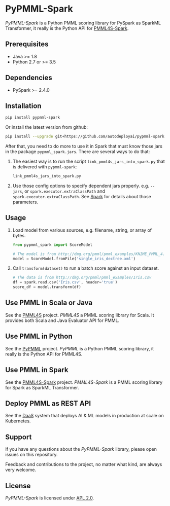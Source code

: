 # PyPMML-Spark

_PyPMML-Spark_ is a Python PMML scoring library for PySpark as SparkML Transformer, it really is the Python API for [PMML4S-Spark](https://github.com/autodeployai/pmml4s-spark).

## Prerequisites
 - Java >= 1.8
 - Python 2.7 or >= 3.5

## Dependencies
  - PySpark >= 2.4.0
  
## Installation

```bash
pip install pypmml-spark
```

Or install the latest version from github:

```bash
pip install --upgrade git+https://github.com/autodeployai/pypmml-spark.git
```

After that, you need to do more to use it in Spark that must know those jars in the package `pypmml_spark.jars`. There are several ways to do that:

1. The easiest way is to run the script `link_pmml4s_jars_into_spark.py` that is delivered with `pypmml-spark`:

    ```bash
    link_pmml4s_jars_into_spark.py
    ```
    
2. Use those config options to specify dependent jars properly. e.g. `--jars`, or `spark.executor.extraClassPath` and `spark.executor.extraClassPath`. See [Spark](http://spark.apache.org/docs/latest/configuration.html) for details about those parameters.

## Usage

1. Load model from various sources, e.g. filename, string, or array of bytes.

    ```python
    from pypmml_spark import ScoreModel
    
    # The model is from http://dmg.org/pmml/pmml_examples/KNIME_PMML_4.1_Examples/single_iris_dectree.xml
    model = ScoreModel.fromFile('single_iris_dectree.xml')
    ```

2. Call `transform(dataset)` to run a batch score against an input dataset.

    ```python
    # The data is from http://dmg.org/pmml/pmml_examples/Iris.csv
    df = spark.read.csv('Iris.csv', header='true')
    score_df = model.transform(df)
    ```

## Use PMML in Scala or Java
See the [PMML4S](https://github.com/autodeployai/pmml4s) project. _PMML4S_ a PMML scoring library for Scala. It provides both Scala and Java Evaluator API for PMML.

## Use PMML in Python
See the [PyPMML](https://github.com/autodeployai/pypmml) project. _PyPMML_ is a Python PMML scoring library, it really is the Python API for PMML4S.

## Use PMML in Spark
See the [PMML4S-Spark](https://github.com/autodeployai/pmml4s-spark) project. _PMML4S-Spark_ is a PMML scoring library for Spark as SparkML Transformer.

## Deploy PMML as REST API
See the [DaaS](https://www.autodeploy.ai/) system that deploys AI & ML models in production at scale on Kubernetes.

## Support
If you have any questions about the _PyPMML-Spark_ library, please open issues on this repository.

Feedback and contributions to the project, no matter what kind, are always very welcome. 

## License
_PyPMML-Spark_ is licensed under [APL 2.0](http://www.apache.org/licenses/LICENSE-2.0).
